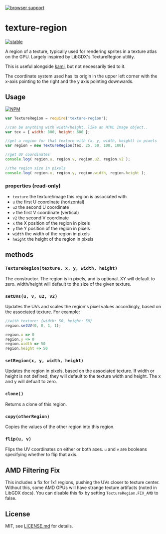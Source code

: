 [![browser support](https://ci.testling.com/mattdesl/texture-region.png)](https://ci.testling.com/mattdesl/texture-region)

# texture-region

[![stable](http://badges.github.io/stability-badges/dist/stable.svg)](http://github.com/badges/stability-badges)

A region of a texture, typically used for rendering sprites in a texture atlas on the GPU. Largely inspired by LibGDX's TextureRegion utility. 

This is useful alongside [kami](http://github.com/mattdesl/kami), but not necessarily tied to it.

The coordinate system used has its origin in the upper left corner with the x-axis pointing to the right and the y axis pointing downwards.

## Usage

[![NPM](https://nodei.co/npm/texture-region.png)](https://nodei.co/npm/texture-region/)


```js
var TextureRegion = require('texture-region');

//can be anything with width/height, like an HTML Image object..
var tex = { width: 800, height: 600 };

//get a region for that texture with (x, y, width, height) in pixels
var region = new TextureRegion(tex, 25, 50, 100, 100);

//get UV coordinates
console.log( region.u, region.v, region.u2, region.v2 );

//the region size in pixels
console.log( region.x, region.y, region.width, region.height );
```

### properties (read-only)

- `texture` the texture/image this region is associated with
- `u` the first U coordinate (horizontal)
- `u2` the second U coordinate
- `v` the first V coordinate (vertical)
- `v2` the second V coordinate
- `x` the X position of the region in pixels
- `y` the Y position of the region in pixels
- `width` the width of the region in pixels
- `height` the height of the region in pixels

## methods

### `TextureRegion(texture, x, y, width, height)`

The constructor. The region is in pixels, and is optional. XY will default to zero. width/height will default to the size of the given texture.

### `setUVs(u, v, u2, v2)`

Updates the UVs and scales the region's pixel values accordingly, based on the associated texture. For example:

```js
//with texture: {width: 50, height: 50}
region.setUV(0, 0, 1, 1);

region.x => 0
region.y => 0
region.width => 50
region.height => 50
```

### `setRegion(x, y, width, height)`

Updates the region in pixels, based on the associated texture. If width or height is not defined, they will default to the texture width and height. The x and y will defualt to zero.

### `clone()`

Returns a clone of this region.

### `copy(otherRegion)`

Copies the values of the other region into this region.

### `flip(u, v)`

Flips the UV coordinates on either or both axes. `u` and `v` are booleans specifying whether to flip that axis.


## AMD Filtering Fix

This includes a fix for 1x1 regions, pushing the UVs closer to texture center. Without this, some AMD GPUs will have strange texture artifacts (noted in LibGDX docs). You can disable this fix by setting `TextureRegion.FIX_AMD` to false.

## License

MIT, see [LICENSE.md](http://github.com/mattdesl/texture-region/blob/master/LICENSE.md) for details.
